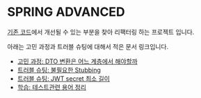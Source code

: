 # SPRING ADVANCED

[기존 코드](https://github.com/malamute10/spring-advanced)에서 개선될 수 있는 부분을 찾아 리팩터링 하는 프로젝트 입니다.

아래는 고민 과정과 트러블 슈팅에 대해서 적은 문서 링크입니다.

- [고민 과정: DTO 변환은 어느 계층에서 해야할까](https://github.com/yeongbinim/TIL/blob/main/2501-1_%EC%9D%BC%EC%A0%95%EA%B4%80%EB%A6%AC%EC%95%B13/I_DTO-%EB%B3%80%ED%99%98%EC%9D%80-%EC%96%B4%EB%94%94%EC%84%9C-%ED%95%B4%EC%95%BC%ED%95%A0%EA%B9%8C.md)
- [트러블 슈팅: 불필요한 Stubbing](https://github.com/yeongbinim/TIL/blob/main/2501-1_%EC%9D%BC%EC%A0%95%EA%B4%80%EB%A6%AC%EC%95%B13/T_%EB%B6%88%ED%95%84%EC%9A%94%ED%95%9C-stubbing.md)
- [트러블 슈팅: JWT secret 최소 길이](https://github.com/yeongbinim/TIL/blob/main/2501-1_%EC%9D%BC%EC%A0%95%EA%B4%80%EB%A6%AC%EC%95%B13/T_JWT-secret-%EC%B5%9C%EC%86%8C-%EA%B8%B8%EC%9D%B4.md)
- [학습: 테스트관련 용어 정리](https://github.com/yeongbinim/TIL/blob/main/2501-1_%EC%9D%BC%EC%A0%95%EA%B4%80%EB%A6%AC%EC%95%B13/L_%ED%85%8C%EC%8A%A4%ED%8A%B8-%EC%9A%A9%EC%96%B4.md)
